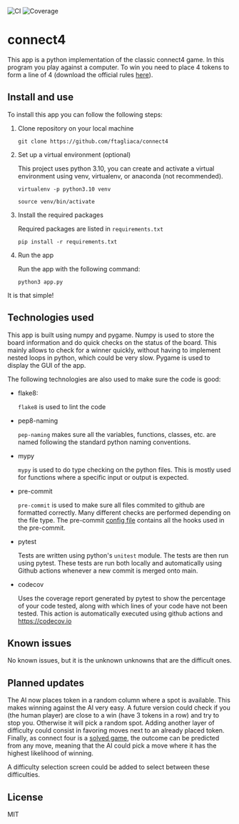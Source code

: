 ![CI](https://github.com/ftagliaca/connect4/actions/workflows/build.yml/badge.svg)
![Coverage](https://github.com/ftagliaca/connect4/actions/workflows/coverage.yml/badge.svg)
# connect4
This app is a python implementation of the classic connect4 game. In this program you play against a computer. To win you need to place 4 tokens to form a line of 4 (download the official rules [here](https://instructions.hasbro.com/api/download/A5640_en-us_Connect-4-Game.pdf)).

## Install and use

To install this app you can follow the following steps:

1. Clone repository on your local machine

    `git clone https://github.com/ftagliaca/connect4 `

2. Set up a virtual environment (optional)

   This project uses python 3.10, you can create and activate a virtual environment using venv, virtualenv, or anaconda (not recommended).

   `virtualenv -p python3.10 venv`

   `source venv/bin/activate`

3. Install the required packages

    Required packages are listed in `requirements.txt`

    `pip install -r requirements.txt`

4. Run the app

    Run the app with the following command:

    `python3 app.py`

It is that simple!

## Technologies used

This app is built using numpy and pygame. Numpy is used to store the board information and do quick checks on the status of the board. This mainly allows to check for a winner quickly, without having to implement nested loops in python, which could be very slow. Pygame is used to display the GUI of the app.

The following technologies are also used to make sure the code is good:
- flake8:

  `flake8` is used to lint the code

- pep8-naming

  `pep-naming` makes sure all the variables, functions, classes, etc. are named following the standard python naming conventions.

- mypy

  `mypy` is used to do type checking on the python files. This is mostly used for functions where a specific input or output is expected.

- pre-commit

  `pre-commit` is used to make sure all files commited to github are formatted correctly. Many different checks are performed depending on the file type. The pre-commit [config file](.pre-commit-config.yaml) contains all the hooks used in the pre-commit.

- pytest

  Tests are written using python's `unitest` module. The tests are then run using pytest. These tests are run both locally and automatically using Github actions whenever a new commit is merged onto main.

- codecov

  Uses the coverage report generated by pytest to show the percentage of your code tested, along with which lines of your code have not been tested. This action is automatically executed using github actions and https://codecov.io

## Known issues

No known issues, but it is the unknown unknowns that are the difficult ones.

## Planned updates

The AI now places token in a random column where a spot is available. This makes winning against the AI very easy. A future version could check if you (the human player) are close to a win (have 3 tokens in a row) and try to stop you. Otherwise it will pick a random spot. Adding another layer of difficulty could consist in favoring moves next to an already placed token. Finally, as connect four is a [solved game](https://en.wikipedia.org/wiki/Solved_game), the outcome can be predicted from any move, meaning that the AI could pick a move where it has the highest likelihood of winning.

 A difficulty selection screen could be added to select between these difficulties.

## License

MIT
